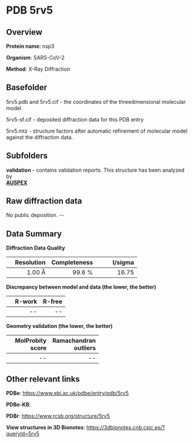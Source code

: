 # PDB 5rv5

## Overview

**Protein name**: nsp3

**Organism**: SARS-CoV-2

**Method**: X-Ray Diffraction



## Basefolder

5rv5.pdb and 5rv5.cif - the coordinates of the threedimensional molecular model

5rv5-sf.cif - deposited diffraction data for this PDB entry

5rv5.mtz - structure factors after automatic refinement of molecular model against the diffraction data.

## Subfolders





**validation** - contains validation reports. This structure has been analyzed by <br>[**AUSPEX**](https://github.com/thorn-lab/coronavirus_structural_task_force/tree/master/pdb/nsp3/SARS-CoV-2/5rv5/validation/auspex)     



## Raw diffraction data

No public deposition. --<br> 

## Data Summary
**Diffraction Data Quality**

|   | Resolution | Completeness| I/sigma |
|---|-------------:|----------------:|--------------:|
|   |1.00 Å|99.6  %|<img width=50/>16.75|

**Discrepancy between model and data (the lower, the better)**

|   | **R-work**| **R-free**   
|---|-------------:|----------------:|           
||--|--|

**Geometry validation (the lower, the better)**

|   |**MolProbity<br>score**| **Ramachandran<br>outliers** 
|---|-------------:|----------------:|
||--|--|

 

 



## Other relevant links 
**PDBe**:  https://www.ebi.ac.uk/pdbe/entry/pdb/5rv5

**PDBe-KB**:  
 
**PDBr**: https://www.rcsb.org/structure/5rv5 

**View structures in 3D Bionotes**: https://3dbionotes.cnb.csic.es/?queryId=5rv5


